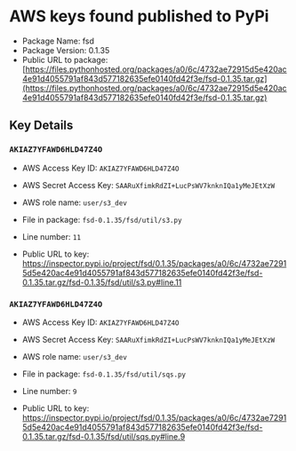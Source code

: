 # AWS keys found published to PyPi

* Package Name: fsd
* Package Version: 0.1.35
* Public URL to package: [https://files.pythonhosted.org/packages/a0/6c/4732ae72915d5e420ac4e91d4055791af843d577182635efe0140fd42f3e/fsd-0.1.35.tar.gz](https://files.pythonhosted.org/packages/a0/6c/4732ae72915d5e420ac4e91d4055791af843d577182635efe0140fd42f3e/fsd-0.1.35.tar.gz)

## Key Details

### `AKIAZ7YFAWD6HLD47Z4O`

* AWS Access Key ID: `AKIAZ7YFAWD6HLD47Z4O`
* AWS Secret Access Key: `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` 
* AWS role name: `user/s3_dev`
* File in package: `fsd-0.1.35/fsd/util/s3.py`
* Line number: `11`

* Public URL to key: https://inspector.pypi.io/project/fsd/0.1.35/packages/a0/6c/4732ae72915d5e420ac4e91d4055791af843d577182635efe0140fd42f3e/fsd-0.1.35.tar.gz/fsd-0.1.35/fsd/util/s3.py#line.11



### `AKIAZ7YFAWD6HLD47Z4O`

* AWS Access Key ID: `AKIAZ7YFAWD6HLD47Z4O`
* AWS Secret Access Key: `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` 
* AWS role name: `user/s3_dev`
* File in package: `fsd-0.1.35/fsd/util/sqs.py`
* Line number: `9`

* Public URL to key: https://inspector.pypi.io/project/fsd/0.1.35/packages/a0/6c/4732ae72915d5e420ac4e91d4055791af843d577182635efe0140fd42f3e/fsd-0.1.35.tar.gz/fsd-0.1.35/fsd/util/sqs.py#line.9


